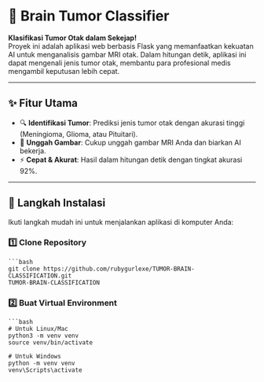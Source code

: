 # 🧠 Brain Tumor Classifier

**Klasifikasi Tumor Otak dalam Sekejap!**  
Proyek ini adalah aplikasi web berbasis Flask yang memanfaatkan kekuatan AI untuk menganalisis gambar MRI otak. Dalam hitungan detik, aplikasi ini dapat mengenali jenis tumor otak, membantu para profesional medis mengambil keputusan lebih cepat.

---

## ✨ **Fitur Utama**
- 🔍 **Identifikasi Tumor**: Prediksi jenis tumor otak dengan akurasi tinggi (Meningioma, Glioma, atau Pituitari).  
- 📂 **Unggah Gambar**: Cukup unggah gambar MRI Anda dan biarkan AI bekerja.  
- ⚡ **Cepat & Akurat**: Hasil dalam hitungan detik dengan tingkat akurasi 92%.  

---

## 🚀 **Langkah Instalasi**
Ikuti langkah mudah ini untuk menjalankan aplikasi di komputer Anda:

### 1️⃣ Clone Repository
    ```bash
    git clone https://github.com/rubygurlexe/TUMOR-BRAIN-CLASSIFICATION.git
    TUMOR-BRAIN-CLASSIFICATION

### 2️⃣ Buat Virtual Environment
    ```bash
    # Untuk Linux/Mac
    python3 -m venv venv
    source venv/bin/activate

    # Untuk Windows
    python -m venv venv
    venv\Scripts\activate
